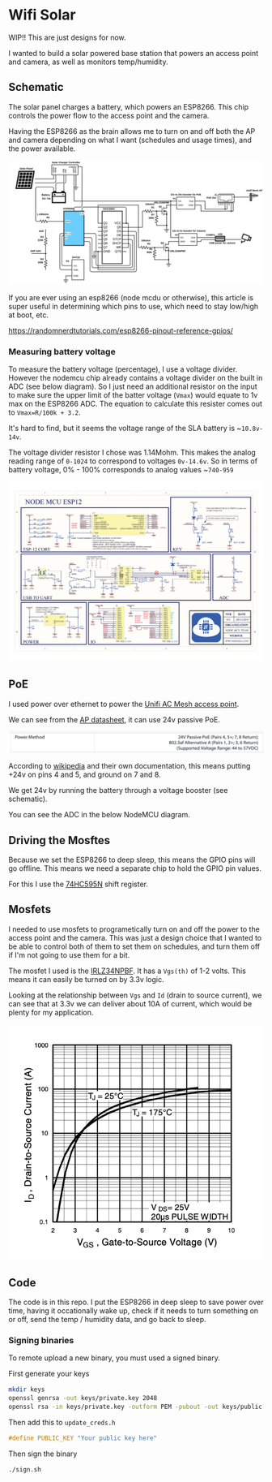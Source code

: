# Wifi Solar

WIP!! This are just designs for now.

I wanted to build a solar powered base station that powers an access point and camera, as well as monitors temp/humidity.

## Schematic

The solar panel charges a battery, which powers an ESP8266.  This chip controls the power flow to the access point and the camera.

Having the ESP8266 as the brain allows me to turn on and off both the AP and camera depending on what I want (schedules and usage times), and the power available.

![schematic](./docs/Wifi-Solar.svg)

If you are ever using an esp8266 (node mcdu or otherwise), this article is super useful in determining which pins to use, which need to stay low/high at boot, etc.

https://randomnerdtutorials.com/esp8266-pinout-reference-gpios/

### Measuring battery voltage

To measure the battery voltage (percentage), I use a voltage divider.  However the nodemcu chip already contains a voltage divider on the built in ADC (see below diagram).  So I just need an additional resistor on the input to make sure the upper limit of the batter voltage (`Vmax`) would equate to 1v max on the ESP8266 ADC.  The equation to calculate this resister comes out to `Vmax=R/100k + 3.2`.

It's hard to find, but it seems the voltage range of the SLA battery is ~`10.8v-14v`.

The voltage divider resistor I chose was 1.14Mohm. This makes the analog reading range of `0-1024` to correspond to voltages `0v-14.6v`.  So in terms of battery voltage, 0% - 100% corresponds to analog values ~`740-959`

![nodemcu](./docs/nodemcu.png)

## PoE

I used power over ethernet to power the [Unifi AC Mesh access point][unifiap].

We can see from the [AP datasheet](https://dl.ubnt.com/datasheets/unifi/UniFi_AC_Mesh_DS.pdf), it can use 24v passive PoE.

![poe](./docs/ap-poe.png)

According to [wikipedia](https://en.wikipedia.org/wiki/Power_over_Ethernet#Passive) and their own documentation, this means putting +24v on pins 4 and 5, and ground on 7 and 8.

We get 24v by running the battery through a voltage booster (see schematic).

You can see the ADC in the below NodeMCU diagram.

## Driving the Mosftes

Because we set the ESP8266 to deep sleep, this means the GPIO pins will go offline. This means we need a separate chip to hold the GPIO pin values.

For this I use the [74HC595N](https://www.diodes.com/assets/Datasheets/74HC595.pdf) shift register.

## Mosfets

I needed to use mosfets to programetically turn on and off the power to the access point and the camera.  This was just a design choice that I wanted to be able to control both of them to set them on schedules, and turn them off if I'm not going to use them for a bit.

The mosfet I used is the [IRLZ34NPBF][mosfet-datasheet].  It has a `Vgs(th)` of 1-2 volts.  This means it can easily be turned on by 3.3v logic.

Looking at the relationship between `Vgs` and `Id` (drain to source current), we can see that at 3.3v we can deliver about 10A of current, which would be plenty for my application.

![vgs](docs/mosfet-vgs.png)

## Code

The code is in this repo.  I put the ESP8266 in deep sleep to save power over time, having it occationally wake up, check if it needs to turn something on or off, send the temp / humidity data, and go back to sleep.

### Signing binaries

To remote upload a new binary, you must used a signed binary.

First generate your keys

```sh
mkdir keys
openssl genrsa -out keys/private.key 2048
openssl rsa -in keys/private.key -outform PEM -pubout -out keys/public.key
```

Then add this to `update_creds.h`

```cpp
#define PUBLIC_KEY "Your public key here"
```

Then sign the binary

```sh
./sign.sh
```

[unifiap]: https://store.ui.com/collections/unifi-network-access-points/products/unifi-ac-mesh-ap
[mosfet-datasheet]: https://www.infineon.com/dgdl/irlz34npbf.pdf?fileId=5546d462533600a40153567206892720
[mosfet]: https://www.amazon.com/gp/product/B083TL6Q5X